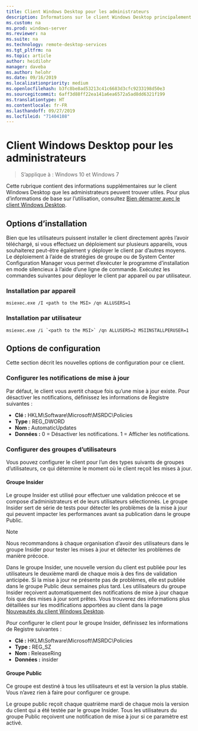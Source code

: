 ```yaml
---
title: Client Windows Desktop pour les administrateurs
description: Informations sur le client Windows Desktop principalement utiles aux administrateurs.
ms.custom: na
ms.prod: windows-server
ms.reviewer: na
ms.suite: na
ms.technology: remote-desktop-services
ms.tgt_pltfrm: na
ms.topic: article
author: heidilohr
manager: daveba
ms.author: helohr
ms.date: 09/16/2019
ms.localizationpriority: medium
ms.openlocfilehash: b3fc8be8ad53213c41c6683d3cfc9233198d50e3
ms.sourcegitcommit: 6aff3d88ff22ea141a6ea6572a5ad8dd6321f199
ms.translationtype: HT
ms.contentlocale: fr-FR
ms.lasthandoff: 09/27/2019
ms.locfileid: "71404108"
---
```

# <a name="windows-desktop-client-for-admins"></a>Client Windows Desktop pour les administrateurs

>S’applique à : Windows 10 et Windows 7

Cette rubrique contient des informations supplémentaires sur le client Windows Desktop que les administrateurs peuvent trouver utiles. Pour plus d’informations de base sur l’utilisation, consultez [Bien démarrer avec le client Windows Desktop](windowsdesktop.md).

## <a name="installation-options"></a>Options d’installation

Bien que les utilisateurs puissent installer le client directement après l’avoir téléchargé, si vous effectuez un déploiement sur plusieurs appareils, vous souhaiterez peut-être également y déployer le client par d’autres moyens. Le déploiement à l’aide de stratégies de groupe ou de System Center Configuration Manager vous permet d’exécuter le programme d’installation en mode silencieux à l’aide d’une ligne de commande. Exécutez les commandes suivantes pour déployer le client par appareil ou par utilisateur.

### <a name="per-device-installation"></a>Installation par appareil

```
msiexec.exe /I <path to the MSI> /qn ALLUSERS=1
```

### <a name="per-user-installation"></a>Installation par utilisateur

```
msiexec.exe /i `<path to the MSI>` /qn ALLUSERS=2 MSIINSTALLPERUSER=1
```

## <a name="configuration-options"></a>Options de configuration

Cette section décrit les nouvelles options de configuration pour ce client.

### <a name="configure-update-notifications"></a>Configurer les notifications de mise à jour

Par défaut, le client vous avertit chaque fois qu’une mise à jour existe. Pour désactiver les notifications, définissez les informations de Registre suivantes :

- **Clé :** HKLM\Software\Microsoft\MSRDC\Policies
- **Type :** REG_DWORD
- **Nom :** AutomaticUpdates
- **Données :** 0 = Désactiver les notifications. 1 = Afficher les notifications.

### <a name="configure-user-groups"></a>Configurer des groupes d’utilisateurs

Vous pouvez configurer le client pour l’un des types suivants de groupes d’utilisateurs, ce qui détermine le moment où le client reçoit les mises à jour.

#### <a name="insider-group"></a>Groupe Insider

Le groupe Insider est utilisé pour effectuer une validation précoce et se compose d’administrateurs et de leurs utilisateurs sélectionnés. Le groupe Insider sert de série de tests pour détecter les problèmes de la mise à jour qui peuvent impacter les performances avant sa publication dans le groupe Public.

> [!NOTE]
> Nous recommandons à chaque organisation d’avoir des utilisateurs dans le groupe Insider pour tester les mises à jour et détecter les problèmes de manière précoce.

Dans le groupe Insider, une nouvelle version du client est publiée pour les utilisateurs le deuxième mardi de chaque mois à des fins de validation anticipée. Si la mise à jour ne présente pas de problèmes, elle est publiée dans le groupe Public deux semaines plus tard. Les utilisateurs du groupe Insider reçoivent automatiquement des notifications de mise à jour chaque fois que des mises à jour sont prêtes. Vous trouverez des informations plus détaillées sur les modifications apportées au client dans la page [Nouveautés du client Windows Desktop](windowsdesktop-whatsnew.md).

Pour configurer le client pour le groupe Insider, définissez les informations de Registre suivantes :

- **Clé :** HKLM\Software\Microsoft\MSRDC\Policies
- **Type :** REG_SZ
- **Nom :** ReleaseRing
- **Données :** insider

#### <a name="public-group"></a>Groupe Public

Ce groupe est destiné à tous les utilisateurs et est la version la plus stable. Vous n’avez rien à faire pour configurer ce groupe.

Le groupe public reçoit chaque quatrième mardi de chaque mois la version du client qui a été testée par le groupe Insider. Tous les utilisateurs du groupe Public reçoivent une notification de mise à jour si ce paramètre est activé.
